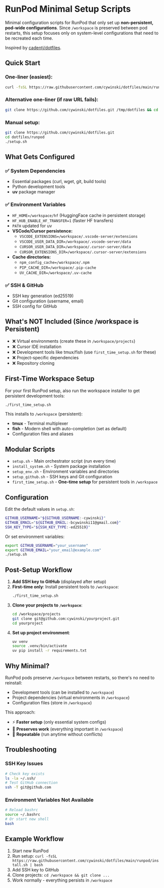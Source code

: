 # RunPod Minimal Setup Scripts

Minimal configuration scripts for RunPod that only set up **non-persistent, pod-wide configurations**. Since `/workspace` is preserved between pod restarts, this setup focuses only on system-level configurations that need to be recreated each time.

Inspired by [cadentj/dotfiles](https://github.com/cadentj/dotfiles/tree/main).

## Quick Start

### One-liner (easiest):
```bash
curl -fsSL https://raw.githubusercontent.com/cywinski/dotfiles/main/runpod/install.sh | bash
```

### Alternative one-liner (if raw URL fails):
```bash
git clone https://github.com/cywinski/dotfiles.git /tmp/dotfiles && cd /tmp/dotfiles/runpod && ./setup.sh
```

### Manual setup:
```bash
git clone https://github.com/cywinski/dotfiles.git
cd dotfiles/runpod
./setup.sh
```

## What Gets Configured

### ✅ System Dependencies
- Essential packages (curl, wget, git, build tools)
- Python development tools
- **uv** package manager

### ✅ Environment Variables
- `HF_HOME=/workspace/hf` (HuggingFace cache in persistent storage)
- `HF_HUB_ENABLE_HF_TRANSFER=1` (faster HF transfers)
- `PATH` updated for uv
- **VSCode/Cursor persistence:**
  - `VSCODE_EXTENSIONS=/workspace/.vscode-server/extensions`
  - `VSCODE_USER_DATA_DIR=/workspace/.vscode-server/data`
  - `CURSOR_USER_DATA_DIR=/workspace/.cursor-server/data`
  - `CURSOR_EXTENSIONS_DIR=/workspace/.cursor-server/extensions`
- **Cache directories:**
  - `npm_config_cache=/workspace/.npm`
  - `PIP_CACHE_DIR=/workspace/.pip-cache`
  - `UV_CACHE_DIR=/workspace/.uv-cache`

### ✅ SSH & GitHub
- SSH key generation (ed25519)
- Git configuration (username, email)
- SSH config for GitHub

## What's NOT Included (Since /workspace is Persistent)

- ❌ Virtual environments (create these in `/workspace/projects`)
- ❌ Cursor IDE installation
- ❌ Development tools like tmux/fish (use `first_time_setup.sh` for these)
- ❌ Project-specific dependencies
- ❌ Repository cloning

## First-Time Workspace Setup

For your first RunPod setup, also run the workspace installer to get persistent development tools:

```bash
./first_time_setup.sh
```

This installs to `/workspace` (persistent):
- **tmux** - Terminal multiplexer
- **fish** - Modern shell with auto-completion (set as default)
- Configuration files and aliases

## Modular Scripts

- `setup.sh` - Main orchestrator script (run every time)
- `install_system.sh` - System package installation
- `setup_env.sh` - Environment variables and directories
- `setup_github.sh` - SSH keys and Git configuration
- `first_time_setup.sh` - **One-time setup** for persistent tools in `/workspace`

## Configuration

Edit the default values in `setup.sh`:
```bash
GITHUB_USERNAME="${GITHUB_USERNAME:-cywinski}"
GITHUB_EMAIL="${GITHUB_EMAIL:-bcywinski11@gmail.com}"
SSH_KEY_TYPE="${SSH_KEY_TYPE:-ed25519}"
```

Or set environment variables:
```bash
export GITHUB_USERNAME="your_username"
export GITHUB_EMAIL="your_email@example.com"
./setup.sh
```

## Post-Setup Workflow

1. **Add SSH key to GitHub** (displayed after setup)
2. **First-time only**: Install persistent tools to `/workspace`:
   ```bash
   ./first_time_setup.sh
   ```
3. **Clone your projects to `/workspace`**:
   ```bash
   cd /workspace/projects
   git clone git@github.com:cywinski/yourproject.git
   cd yourproject
   ```
4. **Set up project environment**:
   ```bash
   uv venv
   source .venv/bin/activate
   uv pip install -r requirements.txt
   ```

## Why Minimal?

RunPod pods preserve `/workspace` between restarts, so there's no need to reinstall:
- Development tools (can be installed to `/workspace`)
- Project dependencies (virtual environments in `/workspace`)
- Configuration files (store in `/workspace`)

This approach:
- ⚡ **Faster setup** (only essential system configs)
- 💾 **Preserves work** (everything important in `/workspace`)
- 🔄 **Repeatable** (run anytime without conflicts)

## Troubleshooting

### SSH Key Issues
```bash
# Check key exists
ls -la ~/.ssh/
# Test GitHub connection
ssh -T git@github.com
```

### Environment Variables Not Available
```bash
# Reload bashrc
source ~/.bashrc
# Or start new shell
bash
```

## Example Workflow

1. Start new RunPod
2. Run setup: `curl -fsSL https://raw.githubusercontent.com/cywinski/dotfiles/main/runpod/install.sh | bash`
3. Add SSH key to GitHub
4. Clone projects: `cd /workspace && git clone ...`
5. Work normally - everything persists in `/workspace`
